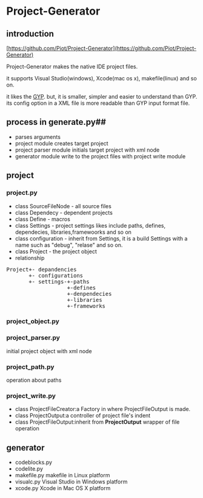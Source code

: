 Project-Generator
========================
## introduction ##

[https://github.com/Piot/Project-Generator](https://github.com/Piot/Project-Generator)

Project-Generator makes the native IDE project files.



it supports Visual Studio(windows), Xcode(mac os x), makefile(linux) and so on.


it likes the [GYP](https://code.google.com/p/gyp/).
but, it is smaller, simpler and easier to understand than GYP.
its config option in a XML file is more readable than GYP input format file.

## process in generate.py##
* parses arguments
* project module creates target project
* project parser module initials target project with xml node
* generator module write to the project files with project write module
## project ##
### project.py ###
* class SourceFileNode - all source files
* class Dependecy - dependent projects
* class Define - macros
* class Settings - project settings likes include paths, defines, dependecies, libraries,framewoorks and so on
* class configuration - inherit from Settings, it is a build Settings with a name such as "debug", "relase" and so on.
* class Project - the project object
* relationship
<pre data-language="C">
Project+- depandencies
       +- configurations
       +- settings-+-paths
                   +-defines
                   +-denpendecies
                   +-libraries
                   +-frameworks
</pre>
### project\_object.py ###
### project\_parser.py ###
initial project object with xml node
### project\_path.py ##
operation about paths
### project\_write.py ###
* class ProjectFileCreator:a Factory in where ProjectFileOutput is made.
* class ProjectOutput:a controller of project file's indent 
* class ProjectFileOutput:inherit from **ProjectOutput** wrapper of file operation

## generator ##
* codeblocks.py
* codelite.py
* makefile.py makefile in Linux platform
* visualc.py Visual Studio in Windows platform
* xcode.py Xcode in Mac OS X platform


